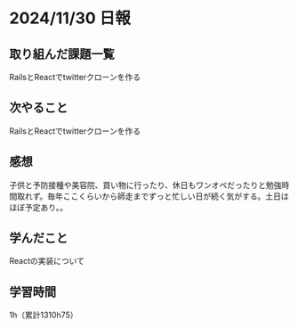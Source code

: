 # 2024/11/30 日報
## 取り組んだ課題一覧
RailsとReactでtwitterクローンを作る


## 次やること
RailsとReactでtwitterクローンを作る

## 感想
子供と予防接種や美容院、買い物に行ったり、休日もワンオペだったりと勉強時間取れず。毎年ここくらいから師走までずっと忙しい日が続く気がする。土日はほぼ予定あり。。

## 学んだこと
Reactの実装について

## 学習時間
1h（累計1310h75）
